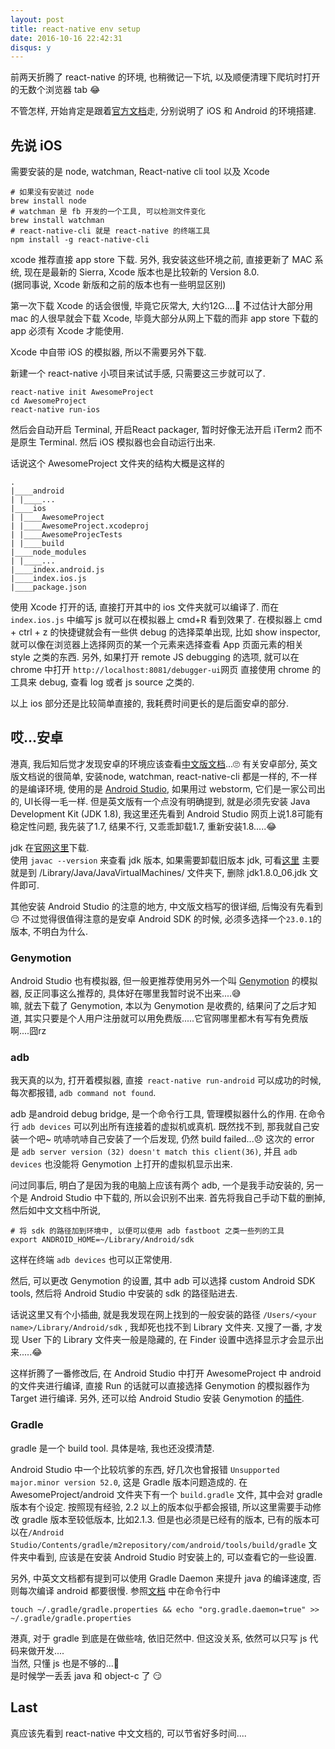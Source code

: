 ```yaml
---
layout: post
title: react-native env setup
date: 2016-10-16 22:42:31
disqus: y
---
```


前两天折腾了 react-native 的环境, 也稍微记一下坑, 以及顺便清理下爬坑时打开的无数个浏览器 tab 😂

不管怎样, 开始肯定是跟着[官方文档](http://facebook.github.io/react-native/docs/getting-started.html)走,
分别说明了 iOS 和 Android 的环境搭建.

## 先说 iOS
需要安装的是 node, watchman, React-native cli tool 以及 Xcode

```
# 如果没有安装过 node
brew install node
# watchman 是 fb 开发的一个工具, 可以检测文件变化
brew install watchman
# react-native-cli 就是 react-native 的终端工具
npm install -g react-native-cli
```

xcode 推荐直接 app store 下载.
另外, 我安装这些环境之前, 直接更新了 MAC 系统, 现在是最新的 Sierra, Xcode 版本也是比较新的 Version 8.0.  
(据同事说, Xcode 新版和之前的版本也有一些明显区别)

第一次下载 Xcode 的话会很慢, 毕竟它灰常大, 大约12G....🌚
不过估计大部分用 mac 的人很早就会下载 Xcode, 毕竟大部分从网上下载的而非 app store 下载的 app 必须有 Xcode 才能使用.

Xcode 中自带 iOS 的模拟器, 所以不需要另外下载.

新建一个 react-native 小项目来试试手感, 只需要这三步就可以了.

```
react-native init AwesomeProject
cd AwesomeProject
react-native run-ios
```

然后会自动开启 Terminal, 开启React packager, 暂时好像无法开启 iTerm2 而不是原生 Terminal.
然后 iOS 模拟器也会自动运行出来.

话说这个 AwesomeProject 文件夹的结构大概是这样的

```
.
|____android
| |____...
|____ios
| |____AwesomeProject
| |____AwesomeProject.xcodeproj
| |____AwesomeProjecTests
| |____build
|____node_modules
| |____...
|____index.android.js
|____index.ios.js
|____package.json

```

使用 Xcode 打开的话, 直接打开其中的 ios 文件夹就可以编译了.
而在 `index.ios.js` 中编写 js 就可以在模拟器上 cmd+R 看到效果了.
在模拟器上 cmd + ctrl + z 的快捷键就会有一些供 debug 的选择菜单出现, 比如 show inspector,
就可以像在浏览器上选择网页的某一个元素来选择查看 App 页面元素的相关 style 之类的东西.
另外, 如果打开 remote JS debugging 的选项, 就可以在 chrome 中打开 `http://localhost:8081/debugger-ui`网页
直接使用 chrome 的工具来 debug, 查看 log 或者 js source 之类的.

以上 ios 部分还是比较简单直接的, 我耗费时间更长的是后面安卓的部分.


## 哎...安卓
港真, 我后知后觉才发现安卓的环境应该查看[中文版文档](http://reactnative.cn/docs/0.31/getting-started.html)...🙄
有关安卓部分, 英文版文档说的很简单, 安装node, watchman, react-native-cli 都是一样的, 不一样的是编译环境,
使用的是 [Android Studio](https://developer.android.com/studio/install.html), 如果用过 webstorm, 它们是一家公司出的, UI长得一毛一样. 但是英文版有一个点没有明确提到, 就是必须先安装 Java Development Kit (JDK 1.8), 我这里还先看到 Android Studio 网页上说1.8可能有稳定性问题, 我先装了1.7, 结果不行, 又乖乖卸载1.7, 重新安装1.8.....😂

jdk 在[官网这里](http://www.oracle.com/technetwork/java/javase/downloads/jdk8-downloads-2133151.html)下载.  
使用 `javac --version` 来查看 jdk 版本, 如果需要卸载旧版本 jdk, 可看[这里](http://docs.oracle.com/javase/8/docs/technotes/guides/install/mac_jdk.html#A1096903)
主要就是到 /Library/Java/JavaVirtualMachines/ 文件夹下, 删除 jdk1.8.0_06.jdk 文件即可.

其他安装 Android Studio 的注意的地方, 中文版文档写的很详细, 后悔没有先看到😔 不过觉得很值得注意的是安卓 Android SDK 的时候, 必须多选择一个`23.0.1`的版本, 不明白为什么.

### Genymotion
Android Studio 也有模拟器, 但一般更推荐使用另外一个叫 [Genymotion](https://www.genymotion.com/) 的模拟器, 反正同事这么推荐的, 具体好在哪里我暂时说不出来....😅  
嘛, 就去下载了 Genymotion, 本以为 Genymotion 是收费的, 结果问了之后才知道, 其实只要是个人用户注册就可以用免费版.....它官网哪里都木有写有免费版啊....囧rz  

### adb
我天真的以为, 打开着模拟器, 直接` react-native run-android` 可以成功的时候, 每次都报错, `adb command not found`.

adb 是android debug bridge, 是一个命令行工具, 管理模拟器什么的作用. 在命令行 `adb devices` 可以列出所有连接着的虚拟机或真机.
既然找不到, 那我就自己安装一个吧~ 吭哧吭哧自己安装了一个后发现, 仍然 build failed...😞
这次的 error 是 `adb server version (32) doesn't match this client(36)`, 并且 `adb devices`
也没能将 Genymotion 上打开的虚拟机显示出来.

问过同事后, 明白了是因为我的电脑上应该有两个 adb, 一个是我手动安装的, 另一个是 Android Studio 中下载的, 所以会识别不出来.
首先将我自己手动下载的删掉, 然后如中文文档中所说,

```
# 将 sdk 的路径加到环境中, 以便可以使用 adb fastboot 之类一些列的工具
export ANDROID_HOME=~/Library/Android/sdk
```

这样在终端 `adb devices` 也可以正常使用.

然后, 可以更改 Genymotion 的设置, 其中 adb 可以选择 custom Android SDK tools, 然后将 Android Studio 中安装的 sdk 的路径贴进去.

话说这里又有个小插曲, 就是我发现在网上找到的一般安装的路径 `/Users/<your name>/Library/Android/sdk` , 我却死也找不到 Library 文件夹. 又搜了一番, 才发现 User 下的 Library 文件夹一般是隐藏的, 在 Finder 设置中选择显示才会显示出来.....😂

这样折腾了一番修改后, 在 Android Studio 中打开 AwesomeProject 中 android 的文件夹进行编译,
直接 Run 的话就可以直接选择 Genymotion 的模拟器作为 Target 进行编译.
另外, 还可以给 Android Studio 安装 Genymotion 的[插件](https://docs.genymotion.com/Content/04_Tools/Genymotion_Plugin_for_Android_Studio/Installing_the_plugin.htm).

### Gradle
gradle 是一个 build tool. 具体是啥, 我也还没摸清楚.

Android Studio 中一个比较坑爹的东西, 好几次也曾报错 `Unsupported major.minor version 52.0`, 这是 Gradle 版本问题造成的.
在 AwesomeProject/android 文件夹下有一个 `build.gradle` 文件, 其中会对 gradle 版本有个设定.
按照现有经验, 2.2 以上的版本似乎都会报错, 所以这里需要手动修改 gradle 版本至较低版本, 比如2.1.3.
但是也必须是已经有的版本, 已有的版本可以在`/Android Studio/Contents/gradle/m2repository/com/android/tools/build/gradle` 文件夹中看到, 应该是在安装 Android Studio 时安装上的, 可以查看它的一些设置.

另外, 中英文文档都有提到可以使用 Gradle Daemon 来提升 java 的编译速度, 否则每次编译 android 都要很慢.
参照[文档](https://docs.gradle.org/2.9/userguide/gradle_daemon.html) 中在命令行中

```
touch ~/.gradle/gradle.properties && echo "org.gradle.daemon=true" >> ~/.gradle/gradle.properties
```

港真, 对于 gradle 到底是在做些啥, 依旧茫然中. 但这没关系, 依然可以只写 js 代码来做开发....  
当然, 只懂 js 也是不够的...🌝  
是时候学一丢丢 java 和 object-c 了 😏

## Last
真应该先看到 react-native 中文文档的, 可以节省好多时间....
